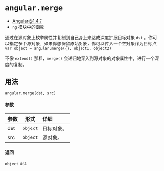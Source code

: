 # `angular.merge`
- Angular@1.4.7
- `ng` 模块中的函数

通过在源对象上枚举属性并复制到自己身上来达成深度扩展目标对象 `dst` 。你可以指定多个源对象，如果你想保留原始对象，你可以传入一个空对象作为目标点 `var object = angular.merge({}, object1, object2)`

不像 `extend()` 那样，`merge()` 会递归地深入到源对象的对象属性中，进行一个深度的复制。

## 用法

`angular.merge(dst, src)`

#### 参数

| 参数 | 形式 | 详细 |
|:----|:---:|:----|
|dst|`object`| 目标对象。|
|src|`object`| 源对象。|

#### 返回

`object`	dst.
